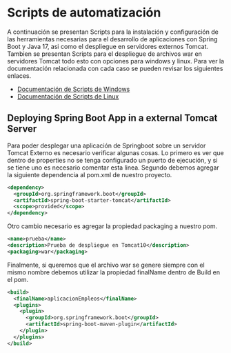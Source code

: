 # Scripts de automatización

A continuación se presentan Scripts para la instalación y configuración de las herramientas necesarias para el desarrollo de aplicaciones con Spring Boot y Java 17, asi como el despliegue en servidores externos Tomcat. Tambien se presentan Scripts para el despliegue de archivos war en servidores Tomcat todo esto con opciones para windows y linux. Para ver la documentación relacionada con cada caso se pueden revisar los siguientes enlaces.

* [Documentación de Scripts de Windows](./WindowsScripts/WindowsInstructions.md)
* [Documentación de Scripts de Linux](./LinuxScripts/LinuxInstructions.md)

## Deploying Spring Boot App in a external Tomcat Server

Para poder desplegar una aplicación de Springboot sobre un servidor Tomcat Externo es necesario verificar algunas cosas. Lo primero es ver que dentro de properties no se tenga configurado un puerto de ejecución, y si se tiene uno es necesario comentar esta linea. Segundo debemos agregar la siguiente dependencia al pom.xml de nuestro proyecto.

```XML
<dependency>
  <groupId>org.springframework.boot</groupId>
  <artifactId>spring-boot-starter-tomcat</artifactId>
  <scope>provided</scope>
</dependency>
```

Otro cambio necesario es agregar la propiedad packaging a nuestro pom.

```XML
<name>prueba</name>
<description>Prueba de despliegue en Tomcat10</description>
<packaging>war</packaging>
```

Finalmente, si queremos que el archivo war se genere siempre  con el mismo nombre debemos utilizar la propiedad finalName dentro de Build en el pom.

```XML
<build>
  <finalName>aplicacionEmpleos</finalName>
  <plugins>
    <plugin>
      <groupId>org.springframework.boot</groupId>
      <artifactId>spring-boot-maven-plugin</artifactId>
    </plugin>
  </plugins>
</build>
```
